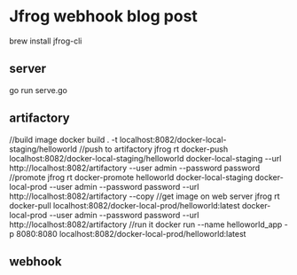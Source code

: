 # Jfrog webhook blog post

brew install jfrog-cli

## server
go run serve.go

## artifactory

//build image
docker build . -t localhost:8082/docker-local-staging/helloworld
//push to artifactory
jfrog rt docker-push localhost:8082/docker-local-staging/helloworld docker-local-staging --url http://localhost:8082/artifactory --user admin --password password
//promote
jfrog rt docker-promote helloworld docker-local-staging docker-local-prod --user admin --password password --url http://localhost:8082/artifactory --copy
//get image on web server
jfrog rt docker-pull localhost:8082/docker-local-prod/helloworld:latest docker-local-prod  --user admin --password password --url http://localhost:8082/artifactory
//run it
docker run --name helloworld_app -p 8080:8080 localhost:8082/docker-local-prod/helloworld:latest

## webhook